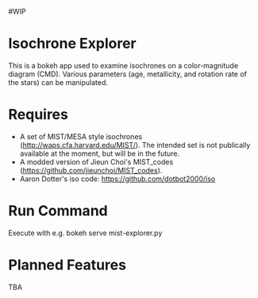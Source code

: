 #WIP

# Isochrone Explorer
This is a bokeh app used to examine isochrones on a color-magnitude 
diagram (CMD). Various parameters (age, metallicity, and rotation rate of the 
stars) can be manipulated.

# Requires

* A set of MIST/MESA style isochrones (http://waps.cfa.harvard.edu/MIST/). 
  The intended set is not publically available at the moment, but will be 
  in the future.
* A modded version of Jieun Choi's MIST_codes 
  (https://github.com/jieunchoi/MIST_codes).
* Aaron Dotter's iso code: https://github.com/dotbot2000/iso

# Run Command
Execute with e.g. bokeh serve mist-explorer.py

# Planned Features

TBA
